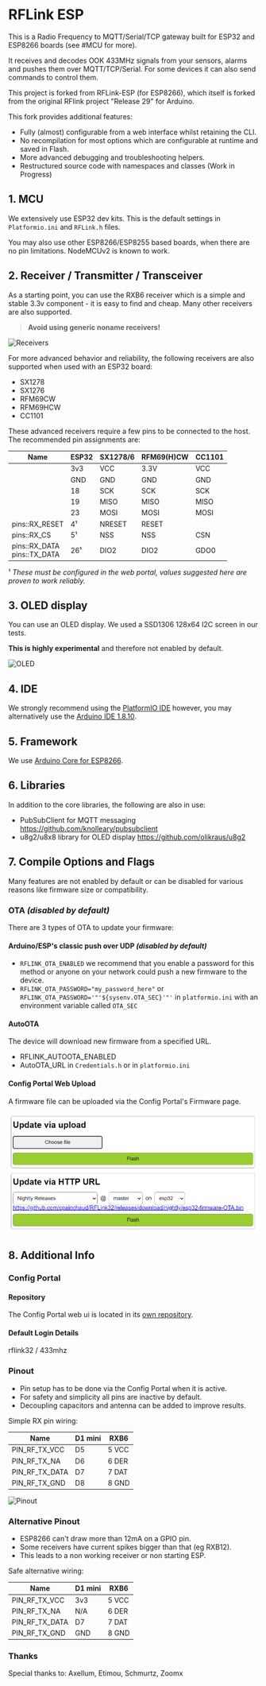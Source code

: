 # RFLink ESP

This is a Radio Frequency to MQTT/Serial/TCP gateway built for ESP32 and ESP8266 boards (see #MCU for more).

It receives and decodes OOK 433MHz signals from your sensors, alarms and pushes them over MQTT/TCP/Serial.
For some devices it can also send commands to control them.

This project is forked from RFLink-ESP (for ESP8266), which itself is forked from the original RFlink project "Release 29" for Arduino.

This fork provides additional features:

- Fully (almost) configurable from a web interface whilst retaining the CLI.
- No recompilation for most options which are configurable at runtime and saved in Flash.
- More advanced debugging and troubleshooting helpers.
- Restructured source code with namespaces and classes (Work in Progress)

## 1. MCU

We extensively use ESP32 dev kits.
This is the default settings in `Platformio.ini` and `RFLink.h` files.

You may also use other ESP8266/ESP8255 based boards, when there are no pin limitations. NodeMCUv2 is known to work.

## 2. Receiver / Transmitter / Transceiver

As a starting point, you can use the RXB6 receiver which is a simple and stable 3.3v component - it is easy to find and cheap.
Many other receivers are also supported.

> **Avoid using generic noname receivers!**

![Receivers](pictures/RFLink-ESP_Receivers.jpg "A picture that has six receivers of various makes lying in a rowS on the left. To the right is a single breadboard with an ESP and a RXB6 receiver wired up to it.")

For more advanced behavior and reliability, the following receivers are also supported when used with an ESP32 board:

- SX1278
- SX1276
- RFM69CW
- RFM69HCW
- CC1101

These advanced receivers require a few pins to be connected to the host.
The recommended pin assignments are:

|  Name         | ESP32 | SX1278/6 | RFM69(H)CW | CC1101 |
|---------------|-------|----------|------------|--------|
|               |  3v3  |   VCC    |  3.3V      | VCC    |
|               |  GND  |   GND    |  GND       | GND    |
|               |  18   |   SCK    |  SCK       | SCK    |
|               |  19   |   MISO   |  MISO      | MISO   |
|               |  23   |   MOSI   |  MOSI      | MOSI   |
| pins::RX_RESET|  4¹   |  NRESET  |  RESET     |        |
| pins::RX_CS   |  5¹   |   NSS    |  NSS       | CSN    |
| pins::RX_DATA<br/>pins::TX_DATA |  26¹  |   DIO2   |  DIO2      | GDO0   |

¹ *These must be configured in the web portal, values suggested here are proven to work reliably.*

## 3. OLED display

You can use an OLED display.
We used a SSD1306 128x64 I2C screen in our tests.

**This is highly experimental** and therefore not enabled by default.

![OLED](pictures/RFLink-ESP_OLED_2.jpg "A picture of a breadboard with an ESP and OLED display wired up. There is text showing on the OLED screen.")

## 4. IDE

We strongly recommend using the [PlatformIO IDE](https://platformio.org/install) however, you may alternatively use the [Arduino IDE 1.8.10](https://www.arduino.cc/en/Guide/HomePage).

## 5. Framework

We use [Arduino Core for ESP8266](https://github.com/esp8266/Arduino).

## 6. Libraries

In addition to the core libraries, the following are also in use:

- PubSubClient for MQTT messaging https://github.com/knolleary/pubsubclient
- u8g2/u8x8 library for OLED display https://github.com/olikraus/u8g2

## 7. Compile Options and Flags

Many features are not enabled by default or can be disabled for various reasons like firmware size or compatibility.

### OTA *(disabled by default)*

There are 3 types of OTA to update your firmware:

#### Arduino/ESP's classic push over UDP *(disabled by default)*

- `RFLINK_OTA_ENABLED` we recommend that you enable a password for this method or anyone on your network could push a new firmware to the device.
- `RFLINK_OTA_PASSWORD="my_password_here"` or `RFLINK_OTA_PASSWORD='"'${sysenv.OTA_SEC}'"'` in `platformio.ini` with an environment variable called `OTA_SEC`

#### AutoOTA

The device will download new firmware from a specified URL.

- RFLINK_AUTOOTA_ENABLED
- AutoOTA_URL in `Credentials.h` or in `platformio.ini`

#### Config Portal Web Upload

A firmware file can be uploaded via the Config Portal's Firmware page.

![Firmware Screen](pictures/webui-firmware.png "A screen capture showing the Update via upload and the Update via HTTP URL sections from the Config Portal.")

## 8. Additional Info

### Config Portal

#### Repository

The Config Portal web ui is located in its [own repository](https://github.com/cpainchaud/rflink-webui).

#### Default Login Details

rflink32 / 433mhz

### Pinout

- Pin setup has to be done via the Config Portal when it is active.
- For safety and simplicity all pins are inactive by default.
- Decoupling capacitors and antenna can be added to improve results.

Simple RX pin wiring:

|  Name         | D1 mini | RXB6  |
|---------------|---------|-------|
| PIN_RF_TX_VCC |   D5    | 5 VCC |
| PIN_RF_TX_NA  |   D6    | 6 DER |
| PIN_RF_TX_DATA|   D7    | 7 DAT |
| PIN_RF_TX_GND |   D8    | 8 GND |

![Pinout](pictures/RFLink-ESP_Pinout.jpg "A picture of a breadboard with both an ESP and RXB6 receiver seated in and wired up together.")

### Alternative Pinout

- ESP8266 can't draw more than 12mA on a GPIO pin.
- Some receivers have current spikes bigger than that (eg RXB12).
- This leads to a non working receiver or non starting ESP.

Safe alternative wiring:

|  Name         | D1 mini | RXB6  |
|---------------|---------|-------|
| PIN_RF_TX_VCC |   3v3   | 5 VCC |
| PIN_RF_TX_NA  |   N/A   | 6 DER |
| PIN_RF_TX_DATA|   D7    | 7 DAT |
| PIN_RF_TX_GND |   GND   | 8 GND |

### Thanks

Special thanks to: Axellum, Etimou, Schmurtz, Zoomx
